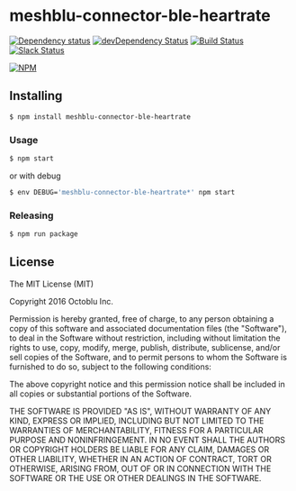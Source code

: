 # meshblu-connector-ble-heartrate

[![Dependency status](http://img.shields.io/david/octoblu/meshblu-connector-ble-heartrate.svg?style=flat)](https://david-dm.org/octoblu/meshblu-connector-ble-heartrate)
[![devDependency Status](http://img.shields.io/david/dev/octoblu/meshblu-connector-ble-heartrate.svg?style=flat)](https://david-dm.org/octoblu/meshblu-connector-ble-heartrate#info=devDependencies)
[![Build Status](http://img.shields.io/travis/octoblu/meshblu-connector-ble-heartrate.svg?style=flat&branch=master)](https://travis-ci.org/octoblu/meshblu-connector-ble-heartrate)
[![Slack Status](http://community-slack.octoblu.com/badge.svg)](http://community-slack.octoblu.com)

[![NPM](https://nodei.co/npm/meshblu-connector-ble-heartrate.svg?style=flat)](https://npmjs.org/package/meshblu-connector-ble-heartrate)

## Installing

```bash
$ npm install meshblu-connector-ble-heartrate
```

### Usage

```bash
$ npm start
```

or with debug

```bash
$ env DEBUG='meshblu-connector-ble-heartrate*' npm start
```

### Releasing

```bash
$ npm run package
```

## License

The MIT License (MIT)

Copyright 2016 Octoblu Inc.

Permission is hereby granted, free of charge, to any person obtaining a copy
of this software and associated documentation files (the "Software"), to deal
in the Software without restriction, including without limitation the rights
to use, copy, modify, merge, publish, distribute, sublicense, and/or sell
copies of the Software, and to permit persons to whom the Software is
furnished to do so, subject to the following conditions:

The above copyright notice and this permission notice shall be included in
all copies or substantial portions of the Software.

THE SOFTWARE IS PROVIDED "AS IS", WITHOUT WARRANTY OF ANY KIND, EXPRESS OR
IMPLIED, INCLUDING BUT NOT LIMITED TO THE WARRANTIES OF MERCHANTABILITY,
FITNESS FOR A PARTICULAR PURPOSE AND NONINFRINGEMENT. IN NO EVENT SHALL THE
AUTHORS OR COPYRIGHT HOLDERS BE LIABLE FOR ANY CLAIM, DAMAGES OR OTHER
LIABILITY, WHETHER IN AN ACTION OF CONTRACT, TORT OR OTHERWISE, ARISING FROM,
OUT OF OR IN CONNECTION WITH THE SOFTWARE OR THE USE OR OTHER DEALINGS IN
THE SOFTWARE.
